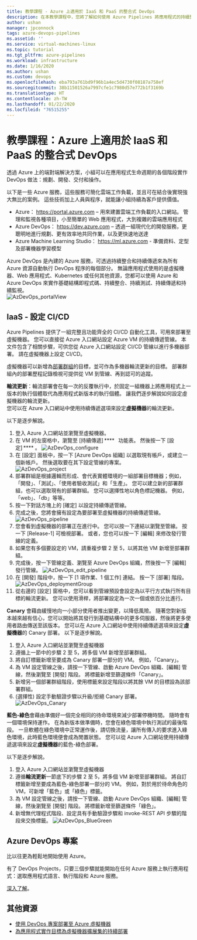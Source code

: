 ```yaml
---
title: 教學課程 - Azure 上適用於 IaaS 和 PaaS 的整合式 DevOps
description: 在本教學課程中，您將了解如何使用 Azure Pipelines 將應用程式的持續整合 (CI) 和持續部署 (CD) 安裝至 Azure VM。
author: ushan
manager: jpconnock
tags: azure-devops-pipelines
ms.assetid: ''
ms.service: virtual-machines-linux
ms.topic: tutorial
ms.tgt_pltfrm: azure-pipelines
ms.workload: infrastructure
ms.date: 1/16/2020
ms.author: ushan
ms.custom: devops
ms.openlocfilehash: eba793a761bd9f96b1a4ec5d4730f08187a758ef
ms.sourcegitcommit: 38b11501526a7997cfe1c7980d57e772b1f3169b
ms.translationtype: HT
ms.contentlocale: zh-TW
ms.lasthandoff: 01/22/2020
ms.locfileid: "76515255"
---
```

# <a name="tutorial-integrated-devops-for-iaas-and-paas-on-azure"></a>教學課程：Azure 上適用於 IaaS 和 PaaS 的整合式 DevOps

透過 Azure 上的端對端解決方案，小組可以在應用程式生命週期的各個階段實作 DevOps 做法：規劃、開發、交付和操作。 

以下是一些 Azure 服務，這些服務可簡化雲端工作負載，並且可在結合後實現強大無比的案例。
這些技術加上人員與程序，就能讓小組持續為客戶提供價值。 

- Azure： https://portal.azure.com – 用來建置雲端工作負載的入口網站。 管理和監視各種項目，小至簡單的 Web 應用程式，大到複雜的雲端應用程式 
- Azure DevOps： https://dev.azure.com – 透過一組現代化的開發服務，更聰明地進行規劃、更有效率地共同作業，以及更快速地送達 
- Azure Machine Learning Studio： https://ml.azure.com - 準備資料、定型及部署機器學習模型 
 

Azure DevOps 是內建的 Azure 服務，可透過持續整合和持續傳遞來為所有 Azure 資源自動執行 DevOps 程序的每個部分。
無論應用程式使用的是虛擬機器、Web 應用程式、Kubernetes 或任何其他資源，您都可以使用 Azure 和 Azure DevOps 來實作基礎結構即程式碼、持續整合、持續測試、持續傳遞和持續監視。  
![AzDevOps_portalView](media/tutorial-devops-azure-pipelines-classic/azdevops-view.png) 
 
 
## <a name="iaas---configure-cicd"></a>IaaS - 設定 CI/CD 
Azure Pipelines 提供了一組完整且功能齊全的 CI/CD 自動化工具，可用來部署至虛擬機器。 您可以直接從 Azure 入口網站設定 Azure VM 的持續傳遞管線。 本文件包含了相關步驟，可供您從 Azure 入口網站設定 CI/CD 管線以進行多機器部署。 請在虛擬機器上設定 CI/CD。

虛擬機器可以新增為[部署群組](https://docs.microsoft.com/azure/devops/pipelines/release/deployment-groups)的目標，並可作為多機器輪流更新的目標。 部署群組內的部署歷程記錄檢視可提供從 VM 到管線、再到認可的追蹤。 
 
**輪流更新**：輪流部署會在每一次的反覆執行中，於固定一組機器上將應用程式上一版本的執行個體取代為應用程式新版本的執行個體。 讓我們逐步解說如何設定虛擬機器的輪流更新。  
您可以在 Azure 入口網站中使用持續傳遞選項來設定**虛擬機器**的輪流更新。 

以下是逐步解說。 
1. 登入 Azure 入口網站並瀏覽至虛擬機器。 
2. 在 VM 的左窗格中，瀏覽至 [持續傳遞] ****   功能表。 然後按一下 [設定] **** 。 
   ![AzDevOps_configure](media/tutorial-devops-azure-pipelines-classic/azdevops-configure.png) 
3. 在 [設定] 面板中，按一下 [Azure DevOps 組織] 以選取現有帳戶，或建立一個新帳戶。 然後選取要在其下設定管線的專案。  
   ![AzDevOps_project](media/tutorial-devops-azure-pipelines-classic/azdevops-project.png) 
4. 部署群組是根據邏輯而形成、會代表實體環境的一組部署目標機器；例如，「開發」、「測試」、「使用者驗收測試」和「生產」。 您可以建立新的部署群組，也可以選取現有的部署群組。 您可以選擇性地以角色標記機器。 例如，「web」、「db」等等。  
5. 按一下對話方塊上的 [確定]  以設定持續傳遞管線。 
6. 完成之後，您將會擁有設定為要部署至虛擬機器的持續傳遞管線。  
   ![AzDevOps_pipeline](media/tutorial-devops-azure-pipelines-classic/azdevops-pipeline.png)
7. 您會看到虛擬機器的部署正在進行中。 您可以按一下連結以瀏覽至管線。 按一下 [Release-1]  可檢視部署。 或者，您也可以按一下 [編輯]  來修改發行管線的定義。 
8. 如果您有多個要設定的 VM，請重複步驟 2 至 5，以將其他 VM 新增至部署群組。 
9. 完成後，按一下管線定義、瀏覽至 Azure DevOps 組織，然後按一下 [編輯]  發行管線。 
   ![AzDevOps_edit_pipeline](media/tutorial-devops-azure-pipelines-classic/azdevops-edit-pipeline.png)
10. 在 [開發]  階段中，按一下 [1 項作業、1 個工作]  連結。 按一下 [部署]  階段。  
   ![AzDevOps_deploymentGroup](media/tutorial-devops-azure-pipelines-classic/azdevops-deployment-group.png)
11. 從右邊的 [設定] 窗格中，您可以看到管線預設會設定為以平行方式執行所有目標的輪流更新。 您可以使用滑桿，將部署設定為一次一個或依百分比進行。  
  
  
**Canary** 會藉由緩慢地向一小部分使用者推出變更，以降低風險。 隨著您對新版本越來越有信心，您可以開始將其發行到基礎結構中的更多伺服器，然後將更多使用者路由傳送至該版本。 您可以在 Azure 入口網站中使用持續傳遞選項來設定**虛擬機器**的 Canary 部署。 以下是逐步解說。 
1. 登入 Azure 入口網站並瀏覽至虛擬機器 
2. 遵循上一節中的步驟 2 至 5，將多個 VM 新增至部署群組。 
3. 將自訂標籤新增至要成為 Canary 部署一部分的 VM。 例如，「Canary」。
4. 為 VM 設定管線之後，請按一下管線、啟動 Azure DevOps 組織、[編輯]  管線，然後瀏覽至 [開發]  階段。 將標籤新增至篩選條件「Canary」。 
5. 新增另一個部署群組階段，使用標籤來設定階段以將其餘 VM 的目標設為該部署群組。  
6. (選擇性) 設定手動驗證步驟以升級/拒絕 Canary 部署。 
   ![AzDevOps_Canary](media/tutorial-devops-azure-pipelines-classic/azdevops-canary-deploy.png)

**藍色-綠色**會藉由準備好一個完全相同的待命環境來減少部署停機時間。 隨時會有一個環境保持運作。 在為新版本做準備時，您會在綠色環境中執行測試的最後階段。 一旦軟體在綠色環境中正常運作後，請切換流量，讓所有傳入的要求進入綠色環境，此時藍色環境便會成為閒置狀態。
您可以從 Azure 入口網站使用持續傳遞選項來設定**虛擬機器**的藍色-綠色部署。 

以下是逐步解說。 

1. 登入 Azure 入口網站並瀏覽至虛擬機器 
2. 遵循**輪流更新**一節底下的步驟 2 至 5，將多個 VM 新增至部署群組。 將自訂標籤新增至要成為藍色-綠色部署一部分的 VM。 例如，對於用於待命角色的 VM，可新增「藍色」或「綠色」標籤。 
3. 為 VM 設定管線之後，請按一下管線、啟動 Azure DevOps 組織、[編輯]  管線，然後瀏覽至 [開發]  階段。 將標籤新增至篩選條件「綠色」。 
4. 新增無代理程式階段、設定具有手動驗證步驟和 invoke-REST API 步驟的階段來交換標籤。 
   ![AzDevOps_BlueGreen](media/tutorial-devops-azure-pipelines-classic/azdevops-blue-green-deploy.png)
 
 
## <a name="azure-devops-project"></a>Azure DevOps 專案 
比以往更為輕鬆地開始使用 Azure。
 
有了 DevOps Projects，只要三個步驟就能開始在任何 Azure 服務上執行應用程式：選取應用程式語言、執行階段和 Azure 服務。
 
[深入了解](https://azure.microsoft.com/features/devops-projects/ )。
 
## <a name="additional-resources"></a>其他資源 
- [使用 DevOps 專案部署至 Azure 虛擬機器](https://docs.microsoft.com/azure/devops-project/azure-devops-project-vms)
- [為應用程式實作目標為虛擬機器擴展集的持續部署](https://docs.microsoft.com/azure/devops/pipelines/apps/cd/azure/deploy-azure-scaleset)
